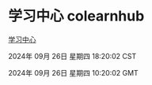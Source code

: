 # 学习中心 colearnhub
[学习中心](http://219.139.198.207:56308/colearnhub/)

2024年 09月 26日 星期四 18:20:02 CST

2024年 09月 26日 星期四 10:20:02 GMT
